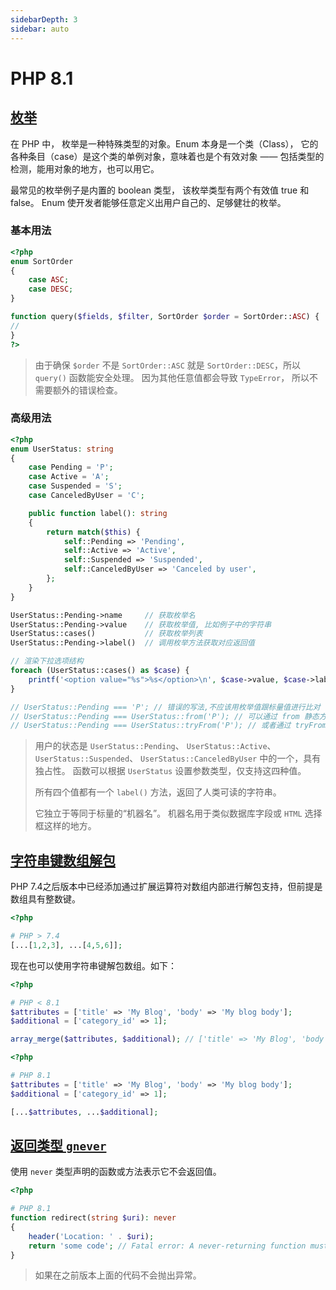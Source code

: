 ```yaml
---
sidebarDepth: 3
sidebar: auto
---
```


# PHP 8.1

## [枚举](https://www.php.net/releases/8.1/zh.php#enumerations)

在 PHP 中， 枚举是一种特殊类型的对象。Enum 本身是一个类（Class）， 它的各种条目（case）是这个类的单例对象，意味着也是个有效对象
—— 包括类型的检测，能用对象的地方，也可以用它。

最常见的枚举例子是内置的 boolean 类型， 该枚举类型有两个有效值 true 和 false。 Enum 使开发者能够任意定义出用户自己的、足够健壮的枚举。

### 基本用法

```php
<?php
enum SortOrder
{
    case ASC;
    case DESC;
}

function query($fields, $filter, SortOrder $order = SortOrder::ASC) {
//
}
?>
```

> 由于确保 `$order` 不是 `SortOrder::ASC` 就是 `SortOrder::DESC`，所以 `query()` 函数能安全处理。
> 因为其他任意值都会导致 `TypeError`， 所以不需要额外的错误检查。

### 高级用法

```php
<?php
enum UserStatus: string
{
    case Pending = 'P';
    case Active = 'A';
    case Suspended = 'S';
    case CanceledByUser = 'C';

    public function label(): string
    {
        return match($this) {
            self::Pending => 'Pending',
            self::Active => 'Active',
            self::Suspended => 'Suspended',
            self::CanceledByUser => 'Canceled by user',
        };
    }
}

UserStatus::Pending->name     // 获取枚举名
UserStatus::Pending->value    // 获取枚举值, 比如例子中的字符串
UserStatus::cases()           // 获取枚举列表
UserStatus::Pending->label()  // 调用枚举方法获取对应返回值

// 渲染下拉选项结构
foreach (UserStatus::cases() as $case) {
    printf('<option value="%s">%s</option>\n', $case->value, $case->label());
}

// UserStatus::Pending === 'P'; // 错误的写法,不应该用枚举值跟标量值进行比对
// UserStatus::Pending === UserStatus::from('P'); // 可以通过 from 静态方法获取枚举实例
// UserStatus::Pending === UserStatus::tryFrom('P'); // 或者通过 tryFrom 静态方法获取枚举实例，当值不存在时会返回NULL
```

> 用户的状态是 `UserStatus::Pending`、 `UserStatus::Active`、 `UserStatus::Suspended`、 `UserStatus::CanceledByUser`
> 中的一个，具有独占性。 函数可以根据 `UserStatus` 设置参数类型，仅支持这四种值。
>
> 所有四个值都有一个 `label()` 方法，返回了人类可读的字符串。
>
> 它独立于等同于标量的“机器名”。 机器名用于类似数据库字段或 `HTML` 选择框这样的地方。

## [字符串键数组解包](https://www.php.net/releases/8.1/zh.php#array_unpacking_support_for_string_keyed_arrays)

PHP 7.4之后版本中已经添加通过扩展运算符对数组内部进行解包支持，但前提是数组具有整数键。

```php
<?php

# PHP > 7.4
[...[1,2,3], ...[4,5,6]];
```

现在也可以使用字符串键解包数组。如下：

```php
<?php

# PHP < 8.1
$attributes = ['title' => 'My Blog', 'body' => 'My blog body'];
$additional = ['category_id' => 1];

array_merge($attributes, $additional); // ['title' => 'My Blog', 'body' => 'My blog body', 'category_id' => 1]
```

```php
<?php

# PHP 8.1
$attributes = ['title' => 'My Blog', 'body' => 'My blog body'];
$additional = ['category_id' => 1];

[...$attributes, ...$additional];
```

## [返回类型 `gnever`](https://www.php.net/releases/8.1/zh.php#never_return_type)

使用 `never` 类型声明的函数或方法表示它不会返回值。

```php
<?php

# PHP 8.1
function redirect(string $uri): never
{
    header('Location: ' . $uri);
    return 'some code'; // Fatal error: A never-returning function must not return 这里不应该有 return 语句
}
```

> 如果在之前版本上面的代码不会抛出异常。
